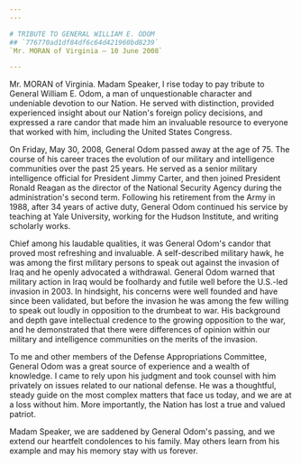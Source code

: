 ```yaml
---
---

# TRIBUTE TO GENERAL WILLIAM E. ODOM
## `776770ad1df84df6c64d421960bd8239`
`Mr. MORAN of Virginia — 10 June 2008`

---
```



Mr. MORAN of Virginia. Madam Speaker, I rise today to pay tribute to 
General William E. Odom, a man of unquestionable character and 
undeniable devotion to our Nation. He served with distinction, provided 
experienced insight about our Nation's foreign policy decisions, and 
expressed a rare candor that made him an invaluable resource to 
everyone that worked with him, including the United States Congress.

On Friday, May 30, 2008, General Odom passed away at the age of 75. 
The course of his career traces the evolution of our military and 
intelligence communities over the past 25 years. He served as a senior 
military intelligence official for President Jimmy Carter, and then 
joined President Ronald Reagan as the director of the National Security 
Agency during the administration's second term. Following his 
retirement from the Army in 1988, after 34 years of active duty, 
General Odom continued his service by teaching at Yale University, 
working for the Hudson Institute, and writing scholarly works.

Chief among his laudable qualities, it was General Odom's candor that 
proved most refreshing and invaluable. A self-described military hawk, 
he was among the first military persons to speak out against the 
invasion of Iraq and he openly advocated a withdrawal. General Odom 
warned that military action in Iraq would be foolhardy and futile well 
before the U.S.-led invasion in 2003. In hindsight, his concerns were 
well founded and have since been validated, but before the invasion he 
was among the few willing to speak out loudly in opposition to the 
drumbeat to war. His background and depth gave intellectual credence to 
the growing opposition to the war, and he demonstrated that there were 
differences of opinion within our military and intelligence communities 
on the merits of the invasion.

To me and other members of the Defense Appropriations Committee, 
General Odom was a great source of experience and a wealth of 
knowledge. I came to rely upon his judgment and took counsel with him 
privately on issues related to our national defense. He was a 
thoughtful, steady guide on the most complex matters that face us 
today, and we are at a loss without him. More importantly, the Nation 
has lost a true and valued patriot.

Madam Speaker, we are saddened by General Odom's passing, and we 
extend our heartfelt condolences to his family. May others learn from 
his example and may his memory stay with us forever.

